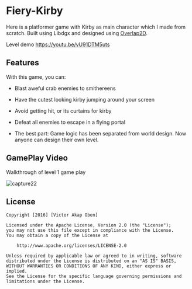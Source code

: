 # Fiery-Kirby
Here is a platformer game with Kirby as main character which I made from scratch. Built using Libdgx and designed using [Overlap2D](http://overlap2d.com/).

Level demo https://youtu.be/vU91DTM5uts

## Features
With this game, you can:

* Blast aweful crab enemies to smithereens

* Have the cutest looking kirby jumping around your screen

* Avoid getting hit, or its curtains for kirby

* Defeat all enemies to escape in a flying portal

* The best part: Game logic has been separated from world design. Now anyone can design their own level.

## GamePlay Video
Walkthrough of level 1 game play

![capture22](https://cloud.githubusercontent.com/assets/12980868/18617141/faade444-7d96-11e6-84fe-885318724712.gif)

## License
```
Copyright [2016] [Victor Akap Oben]

Licensed under the Apache License, Version 2.0 (the "License");
you may not use this file except in compliance with the License.
You may obtain a copy of the License at

    http://www.apache.org/licenses/LICENSE-2.0

Unless required by applicable law or agreed to in writing, software
distributed under the License is distributed on an "AS IS" BASIS,
WITHOUT WARRANTIES OR CONDITIONS OF ANY KIND, either express or implied.
See the License for the specific language governing permissions and
limitations under the License.
```
